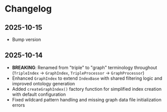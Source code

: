 # Changelog

## 2025-10-15

- Bump version

## 2025-10-14

- **BREAKING**: Renamed from "triple" to "graph" terminology throughout
  (`TripleIndex` → `GraphIndex`, `TripleProcessor` → `GraphProcessor`)
- Enhanced `GraphIndex` to extend `IndexBase` with shared filtering logic and
  improved ontology generation
- Added `createGraphIndex()` factory function for simplified index creation with
  default configuration
- Fixed wildcard pattern handling and missing graph data file initialization
  errors
